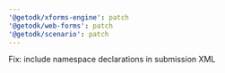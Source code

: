 ```yaml
---
'@getodk/xforms-engine': patch
'@getodk/web-forms': patch
'@getodk/scenario': patch
---
```


Fix: include namespace declarations in submission XML
